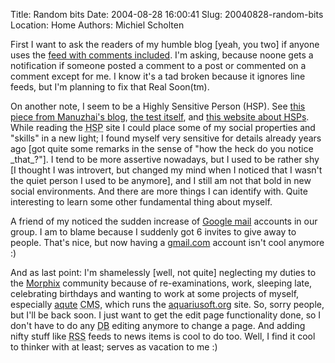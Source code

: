 Title: Random bits
Date: 2004-08-28 16:00:41
Slug: 20040828-random-bits
Location: Home
Authors: Michiel Scholten

<p>First I want to ask the readers of my humble blog [yeah, you two] if anyone uses the <a href="/~mbscholt/blog_comments.rdf">feed with comments included</a>. I'm asking, because noone gets a notification if someone posted a comment to a post or commented on a comment except for me. I know it's a tad broken because it ignores line feeds, but I'm planning to fix that Real Soon(tm).</p>

<p>On another note, I seem to be a Highly Sensitive Person (HSP). See <a href="http://www.manuzhai.nl/weblog/comments/self-test-explanation/">this piece from Manuzhai's blog</a>, <a href="http://www.manuzhai.nl/weblog/comments/self-test/">the test itself</a>, and <a href="http://www.hsperson.com/">this website about <acronym title="Highly Sensitive Person">HSP</acronym>s</a>. While reading the <acronym title="Highly Sensitive Person">HSP</acronym> site I could place some of my social properties and "skills" in a new light; I found myself very sensitive for details already years ago [got quite some remarks in the sense of "how the heck do you notice _that_?"]. I tend to be more assertive nowadays, but I used to be rather shy [I thought I was introvert, but changed my mind when I noticed that I wasn't the quiet person I used to be anymore], and I still am not that bold in new social environments. And there are more things I can identify with. Quite interesting to learn some other fundamental thing about myself.</p>

<p>A friend of my noticed the sudden increase of <a href="http://www.gmail.com/">Google mail</a> accounts in our group. I am to blame because I suddenly got 6 invites to give away to people. That's nice, but now having a <a href="http://www.gmail.com/">gmail.com</a> account isn't cool anymore :)</p>

<p>And as last point: I'm shamelessly [well, not quite] neglecting my duties to the <a href="http://www.morphix.org/">Morphix</a> community because of re-examinations, work, sleeping late, celebrating birthdays and wanting to work at some projects of myself, especially <a href="/?section=html&amp;page=aqute">aqute</a> <acronym title="Content Management System">CMS</acronym>, which runs the <a href="/">aquariusoft.org</a> site. So, sorry people, but I'll be back soon. I just want to get the edit page functionality done, so I don't have to do any <acronym title="Database">DB</acronym> editing anymore to change a page. And adding nifty stuff like <acronym title="RDF Site Summary">RSS</acronym> feeds to news items is cool to do too. Well, I find it cool to thinker with at least; serves as vacation to me :)</p>
